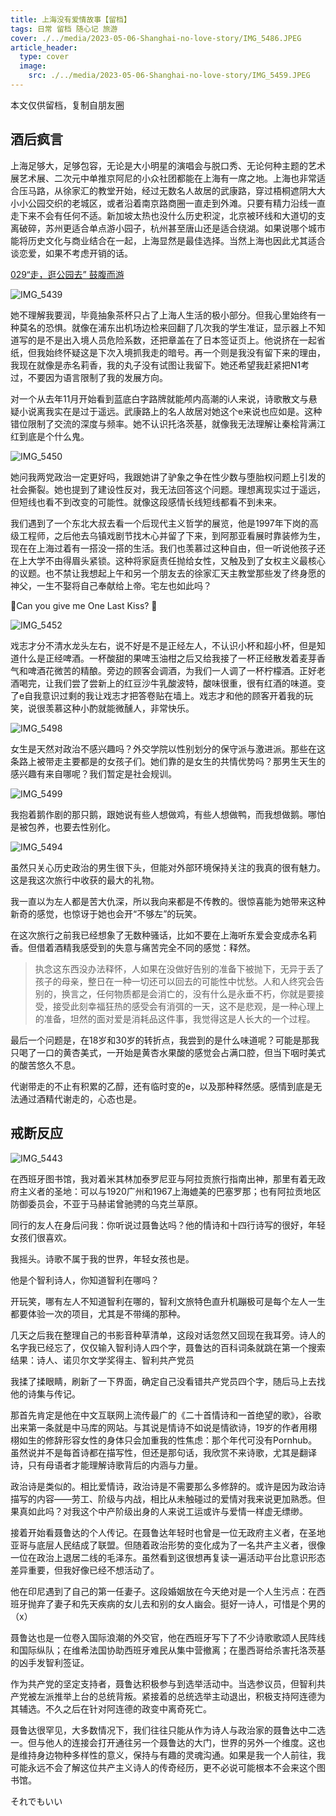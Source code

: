 ```yaml
---
title: 上海没有爱情故事【留档】
tags: 日常 留档 随心记 旅游
cover: ./../media/2023-05-06-Shanghai-no-love-story/IMG_5486.JPEG
article_header: 
  type: cover
  image: 
    src: ./../media/2023-05-06-Shanghai-no-love-story/IMG_5459.JPEG
---
```


本文仅供留档，复制自朋友圈

<!--more-->

## 酒后疯言

上海足够大，足够包容，无论是大小明星的演唱会与脱口秀、无论何种主题的艺术展艺术展、二次元中单推京阿尼的小众社团都能在上海有一席之地。上海也非常适合压马路，从徐家汇的教堂开始，经过无数名人故居的武康路，穿过梧桐遮阴大大小小公园交织的老城区，或者沿着南京路商圈一直走到外滩。只要有精力沿线一直走下来不会有任何不适。新加坡太热也没什么历史积淀，北京被环线和大道切的支离破碎，苏州更适合单点游小园子，杭州甚至唐山还是适合绕湖。如果说哪个城市能将历史文化与商业结合在一起，上海显然是最佳选择。当然上海也因此尤其适合谈恋爱，如果不考虑开销的话。

[029“走，逛公园去” 鼓腹而游 ](https://www.xiaoyuzhoufm.com/episode/644ce66eb7b3c21b65b04188)

![IMG_5439](./../media/2023-05-06-Shanghai-no-love-story/IMG_5439.JPEG)

她不理解我要润，毕竟抽象茶杯只占了上海人生活的极小部分。但我心里始终有一种莫名的恐惧。就像在浦东出机场边检来回翻了几次我的学生准证，显示器上不知道写的是不是出入境人员危险系数，还把章盖在了日本签证页上。他说挤在一起省纸，但我始终怀疑这是下次入境抓我走的暗号。再一个则是我没有留下来的理由，我现在就像是赤名莉香，我的丸子没有试图让我留下。她还希望我赶紧把N1考过，不要因为语言限制了我的发展方向。

对一个从去年11月开始看到蓝底白字路牌就能颅内高潮的i人来说，诗歌散文与悬疑小说离我实在是过于遥远。武康路上的名人故居对她这个e来说也应如是。这种错位限制了交流的深度与频率。她不认识托洛茨基，就像我无法理解让秦桧背满江红到底是个什么鬼。

![IMG_5450](./../media/2023-05-06-Shanghai-no-love-story/IMG_5450.JPEG)

她问我两党政治一定更好吗，我跟她讲了驴象之争在性少数与堕胎权问题上引发的社会撕裂。她也提到了建设性反对，我无法回答这个问题。理想离现实过于遥远，但短线也看不到改变的可能性。就像这段感情长线短线都看不到未来。

我们遇到了一个东北大叔去看一个后现代主义哲学的展览，他是1997年下岗的高级工程师，之后他去乌镇戏剧节找木心并留了下来，到阿那亚看展时靠装修为生，现在在上海过着有一搭没一搭的生活。我们也羡慕过这种自由，但一听说他孩子还在上大学不由得眉头紧锁。这种将家庭责任抛给女性，又触及到了女权主义最核心的议题。也不禁让我想起上午和另一个朋友去的徐家汇天主教堂那些发了终身愿的神父，一生不娶将自己奉献给上帝。宅左也如此吗？

🎵Can you give me One Last Kiss? 🎵

![IMG_5452](./../media/2023-05-06-Shanghai-no-love-story/IMG_5452.JPEG)

戏志才分不清水龙头左右，说不好是不是正经左人，不认识小杯和超小杯，但是知道什么是正经啤酒。一杯酸甜的果啤玉油柑之后又给我接了一杯正经散发着麦芽香气和啤酒花微苦的精酿。旁边的顾客会调酒，为我们一人调了一杯柠檬酒。正好老酒喝完，让我们尝了尝新上的红豆沙牛乳酸波特，酸味很重，很有红酒的味道。变了e自我意识过剩的我让戏志才把答卷贴在墙上。戏志才和他的顾客开着我的玩笑，说很羡慕这种小酌就能微醺人，非常快乐。

![IMG_5498](./../media/2023-05-06-Shanghai-no-love-story/IMG_5498.JPEG)

女生是天然对政治不感兴趣吗？外交学院以性别划分的保守派与激进派。那些在这条路上被带走主要都是的女孩子们。她们靠的是女生的共情优势吗？那男生天生的感兴趣有来自哪呢？我们暂定是社会规训。

![IMG_5499](./../media/2023-05-06-Shanghai-no-love-story/IMG_5499.JPEG)

我抱着鹅作剧的那只鹅，跟她说有些人想做鸡，有些人想做鸭，而我想做鹅。哪怕是被包养，也要去性别化。

![IMG_5494](./../media/2023-05-06-Shanghai-no-love-story/IMG_5494.JPEG)

虽然只关心历史政治的男生很下头，但能对外部环境保持关注的我真的很有魅力。这是我这次旅行中收获的最大的礼物。

我一直以为左人都是苦大仇深，所以我向来都是不传教的。很惊喜能为她带来这种新奇的感觉，也惊讶于她也会开“不够左”的玩笑。

在这次旅行之前我已经想象了无数种骚话，比如不要在上海听东爱会变成赤名莉香。但借着酒精我感受到的失意与痛苦完全不同的感觉：释然。

> 执念这东西没办法释怀，人如果在没做好告别的准备下被抛下，无异于丢了孩子的母亲，整日在一种一切还可以回去的可能性中忧愁。人和人终究会告别的，换言之，任何物质都是会消亡的，没有什么是永垂不朽，你就是要接受，接受此刻幸福狂热的感受会有消弭的一天，这不是悲观，是一种心理上的准备，坦然的面对爱是消耗品这件事，我觉得这是人长大的一个过程。

最后一个问题是，在18岁和30岁的转折点，我尝到的是什么味道呢？可能是那我只喝了一口的黄杏美式，一开始是黄杏水果酸的感觉会占满口腔，但当下咽时美式的酸苦悠久不息。

代谢带走的不止有积累的乙醇，还有临时变的e，以及那种释然感。感情到底是无法通过酒精代谢走的，心态也是。

## 戒断反应

![IMG_5443](./../media/2023-05-06-Shanghai-no-love-story/IMG_5443.JPEG)

在西班牙图书馆，我对着米其林加泰罗尼亚与阿拉贡旅行指南出神，那里有着无政府主义者的圣地：可以与1920广州和1967上海媲美的巴塞罗那；也有阿拉贡地区防御委员会，不亚于马赫诺曾驰骋的乌克兰草原。

同行的友人在身后问我：你听说过聂鲁达吗？他的情诗和十四行诗写的很好，年轻女孩们很喜欢。

我摇头。诗歌不属于我的世界，年轻女孩也是。

他是个智利诗人，你知道智利在哪吗？

开玩笑，哪有左人不知道智利在哪的，智利文旅特色直升机蹦极可是每个左人一生都要体验一次的项目，尤其是不带绳的那种。

几天之后我在整理自己的书影音种草清单，这段对话忽然又回现在我耳旁。诗人的名字我已经忘了，仅仅输入智利诗人四个字，聂鲁达的百科词条就跳在第一个搜索结果：诗人、诺贝尔文学奖得主、智利共产党员

我揉了揉眼睛，刷新了一下界面，确定自己没看错共产党员四个字，随后马上去找他的诗集与传记。

那首先肯定是他在中文互联网上流传最广的《二十首情诗和一首绝望的歌》，谷歌出来第一条就是中马库的网站。与其说是情诗不如说是情欲诗，19岁的作者用栩栩如生的修辞形容女性的身体只会加重我的性焦虑：那个年代可没有Pornhub。虽然说并不是每首诗都在描写性，但还是那句话，我欣赏不来诗歌，尤其是翻译诗，只有母语者才能理解诗歌背后的内涵与力量。

政治诗是类似的。相比爱情诗，政治诗是不需要那么多修辞的。或许是因为政治诗描写的内容——劳工、阶级与内战，相比从未触碰过的爱情对我来说更加熟悉。但果真如此吗？对我这个中产阶级出身的人来说工运或许与爱情一样虚无缥缈。

接着开始看聂鲁达的个人传记。在聂鲁达年轻时也曾是一位无政府主义者，在圣地亚哥与底层人民结成了联盟。但随着政治形势的变化成为了一名共产主义者，很像一位在政治上退居二线的毛泽东。虽然看到这很想再复读一遍活动平台比意识形态差异重要，但我好像已经不想活动了。

他在印尼遇到了自己的第一任妻子。这段婚姻放在今天绝对是一个人生污点：在西班牙抛弃了妻子和先天疾病的女儿去和别的女人幽会。挺好一诗人，可惜是个男的（x）

聂鲁达也是一位卷入国际浪潮的外交官，他在西班牙写下了不少诗歌歌颂人民阵线和国际纵队；在维希法国协助西班牙难民从集中营撤离；在墨西哥给杀害托洛茨基的凶手发智利签证。

作为共产党的坚定支持者，聂鲁达积极参与到选举活动中。当选参议员，但智利共产党被左派推举上台的总统背叛。紧接着的总统选举主动退出，积极支持阿连德为其辅选。不久之后在针对阿连德的政变中离奇死亡。

聂鲁达很罕见，大多数情况下，我们往往只能从作为诗人与政治家的聂鲁达中二选一。但与他人的连接会打开通往另一个聂鲁达的大门，世界的另外一个维度。这也是维持身边物种多样性的意义，保持与有趣的灵魂沟通。如果是我一个人前往，我可能永远不会了解这位共产主义诗人的传奇经历，更不必说可能根本不会来这个图书馆。

それでもいい
